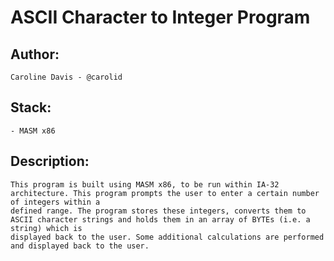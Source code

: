 # ASCII Character to Integer Program

## Author:
    Caroline Davis - @carolid
## Stack:
    - MASM x86
## Description:
    This program is built using MASM x86, to be run within IA-32 architecture. This program prompts the user to enter a certain number of integers within a 
    defined range. The program stores these integers, converts them to ASCII character strings and holds them in an array of BYTEs (i.e. a string) which is 
    displayed back to the user. Some additional calculations are performed and displayed back to the user.
